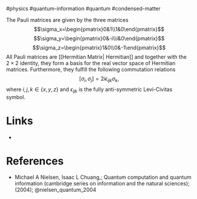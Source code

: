#physics #quantum-information #quantum #condensed-matter 

The Pauli matrices are given by the three matrices
$$\sigma_x=\begin{pmatrix}0&1\\1&0\end{pmatrix}$$
$$\sigma_y=\begin{pmatrix}0&-i\\i&0\end{pmatrix}$$
$$\sigma_z=\begin{pmatrix}1&0\\0&-1\end{pmatrix}$$
All Pauli matrices are [[Hermitian Matrix| Hermitian]] and together with the $2\times 2$ identity, they form a basis for the real vector space of Hermitian matrices.
Furthermore, they fulfill the following commutation relations
$$[\sigma_i,\sigma_j]=2i\epsilon_{ijk}\sigma_k,$$
where $i,j,k\in\{x,y,z\}$ and $\epsilon_{ijk}$ is the fully anti-symmetric Levi-Civitas symbol.
# Links
- 

# References
-  Michael A Nielsen, Isaac L Chuang,; Quantum computation and quantum information (cambridge series on information and the natural sciences); (2004);  @nielsen_quantum_2004 
